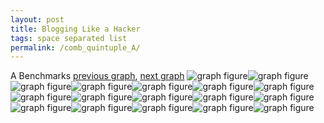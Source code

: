 ```yaml
---
layout: post
title: Blogging Like a Hacker
tags: space separated list
permalink: /comb_quintuple_A/
---
```


A Benchmarks
[previous graph](../comb_quadruple_ZB/), [next graph](../comb_quintuple_AVL/)
<img src="./images/quintuple/A/A-AVL_box.png" alt="graph figure"><img src="./images/quintuple/A/A-A_box.png" alt="graph figure"><img src="./images/quintuple/A/A-CYPHERD_box.png" alt="graph figure"><img src="./images/quintuple/A/A-EGG_box.png" alt="graph figure"><img src="./images/quintuple/A/A-FACE_box.png" alt="graph figure"><img src="./images/quintuple/A/A-FLOYD_box.png" alt="graph figure"><img src="./images/quintuple/A/A-F_box.png" alt="graph figure"><img src="./images/quintuple/A/A-H_box.png" alt="graph figure"><img src="./images/quintuple/A/A-JSOND_box.png" alt="graph figure"><img src="./images/quintuple/A/A-K_box.png" alt="graph figure"><img src="./images/quintuple/A/A-O_box.png" alt="graph figure"><img src="./images/quintuple/A/A-PDFD_box.png" alt="graph figure"><img src="./images/quintuple/A/A-RB_box.png" alt="graph figure"><img src="./images/quintuple/A/A-ROD_box.png" alt="graph figure"><img src="./images/quintuple/A/A-SMATRIX_box.png" alt="graph figure"><img src="./images/quintuple/A/A-SORTD_box.png" alt="graph figure"><img src="./images/quintuple/A/A-ZB_box.png" alt="graph figure">